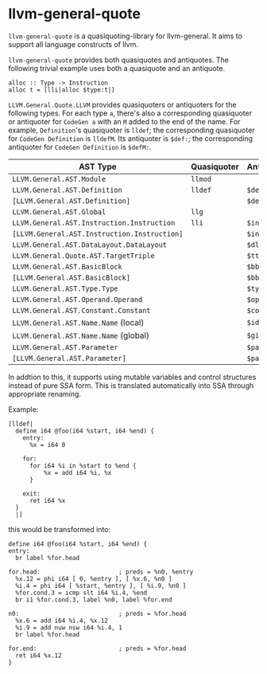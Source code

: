 llvm-general-quote
===================
`llvm-general-quote` is a quasiquoting-library for llvm-general.
It aims to support all language constructs of llvm.

`llvm-general-quote` provides both quasiquotes and antiquotes. The following trivial example uses both a quasiquote and an antiquote.

```
alloc :: Type -> Instruction
alloc t = [lli|alloc $type:t|]
```

`LLVM.General.Quote.LLVM` provides quasiquoters or antiquoters for the following types. For each type `a`, there's also a corresponding quasiquoter or antiquoter for `CodeGen a` with an `M` added to the end of the name. For example, `Definition`'s quasiquoter is `lldef`; the corresponding quasiquoter for `CodeGen Definition` is `lldefM`. Its antiquoter is `$def:`; the corresponding antiquoter for `CodeGen Definition` is `$defM:`.

AST Type                                     | Quasiquoter | Antiquoter
-------------------------------------------- | ----------- | ----------
`LLVM.General.AST.Module`                    | `llmod`     |
`LLVM.General.AST.Definition`                | `lldef`     | `$def:`
`[LLVM.General.AST.Definition]`              |             | `$defs:`
`LLVM.General.AST.Global`                    | `llg`       |
`LLVM.General.AST.Instruction.Instruction`   | `lli`       | `$instr:`
`[LLVM.General.AST.Instruction.Instruction]` |             | `$instrs:`
`LLVM.General.AST.DataLayout.DataLayout`     |             | `$dl:`
`LLVM.General.Quote.AST.TargetTriple`        |             | `$tt:`
`LLVM.General.AST.BasicBlock`                |             | `$bb:`
`[LLVM.General.AST.BasicBlock]`              |             | `$bbs:`
`LLVM.General.AST.Type.Type`                 |             | `$type:`
`LLVM.General.AST.Operand.Operand`           |             | `$opr:`
`LLVM.General.AST.Constant.Constant`         |             | `$const:`
`LLVM.General.AST.Name.Name` (local)         |             | `$id:`
`LLVM.General.AST.Name.Name` (global)        |             | `$gid:`
`LLVM.General.AST.Parameter`                 |             | `$param:`
`[LLVM.General.AST.Parameter]`               |             | `$params:`

In addtion to this, it supports using mutable variables and control structures instead of pure SSA form.
This is translated automatically into SSA through appropriate renaming.


Example:
```
[lldef|
  define i64 @foo(i64 %start, i64 %end) {
    entry:
      %x = i64 0

    for:
      for i64 %i in %start to %end {
          %x = add i64 %i, %x
      }

    exit:
      ret i64 %x
  }
  |]
```
this would be transformed into:
```
define i64 @foo(i64 %start, i64 %end) {
entry:
  br label %for.head

for.head:                      ; preds = %n0, %entry
  %x.12 = phi i64 [ 0, %entry ], [ %x.6, %n0 ]
  %i.4 = phi i64 [ %start, %entry ], [ %i.9, %n0 ]
  %for.cond.3 = icmp slt i64 %i.4, %end
  br i1 %for.cond.3, label %n0, label %for.end

n0:                            ; preds = %for.head
  %x.6 = add i64 %i.4, %x.12
  %i.9 = add nuw nsw i64 %i.4, 1
  br label %for.head

for.end:                       ; preds = %for.head
  ret i64 %x.12
}
```
